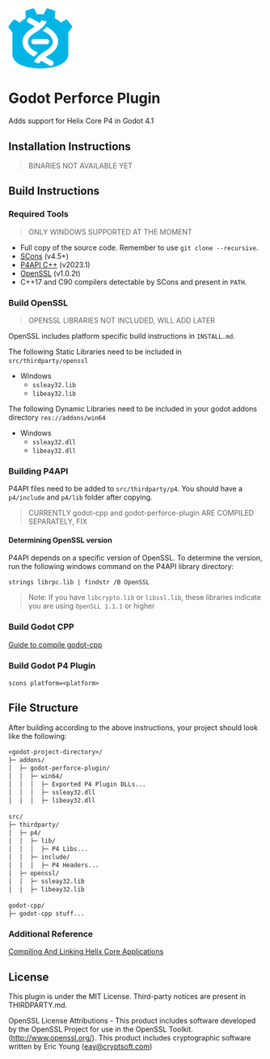 <img src="/godot-p4.png" width="25%" />

# Godot Perforce Plugin
Adds support for Helix Core P4 in Godot 4.1

## Installation Instructions

>BINARIES NOT AVAILABLE YET

## Build Instructions

### Required Tools
>ONLY WINDOWS SUPPORTED AT THE MOMENT
- Full copy of the source code. Remember to use `git clone --recursive`.
- [SCons](https://scons.org/pages/download.html) (v4.5+)
- [P4API C++](https://www.perforce.com/downloads/helix-core-c/c-api) (v2023.1)
- [OpenSSL](https://www.openssl.org/source/old/1.0.2/) (v1.0.2t)
- C++17 and C90 compilers detectable by SCons and present in `PATH`.



### Build OpenSSL
>OPENSSL LIBRARIES NOT INCLUDED, WILL ADD LATER

OpenSSL includes platform specific build instructions in `INSTALL.md`.

The following Static Libraries need to be included in `src/thirdparty/openssl`
- Windows
  - `ssleay32.lib`
  - `libeay32.lib`

The following Dynamic Libraries 
need to be included in your godot addons directory `res://addons/win64`
- Windows
  - `ssleay32.dll`
  - `libeay32.dll`
    



### Building P4API

P4API files need to be added to `src/thirdparty/p4`. You should have a `p4/include` and `p4/lib` folder after copying.

>CURRENTLY godot-cpp and godot-perforce-plugin ARE COMPILED SEPARATELY, FIX

#### Determining OpenSSL version

P4API depends on a specific version of OpenSSL. To determine the version, run the following windows command on the P4API library directory:
```
strings librpc.lib | findstr /B OpenSSL
```

>Note: If you have `libcrypto.lib` or `libssl.lib`, these libraries indicate you are using `OpenSLL 1.1.1` or higher




### Build Godot CPP

[Guide to compile godot-cpp](https://docs.godotengine.org/en/stable/tutorials/scripting/gdextension/gdextension_cpp_example.html)

### Build Godot P4 Plugin

```
scons platform=<platform>
```


## File Structure
After building according to the above instructions, your project should look like the following:

```
<godot-project-directory>/
├─ addons/
│  ├─ godot-perforce-plugin/
│  │  ├─ win64/
│  │  │  ├─ Exported P4 Plugin DLLs...
│  │  │  ├─ ssleay32.dll
│  │  │  ├─ libeay32.dll

src/
├─ thirdparty/
│  ├─ p4/
│  │  ├─ lib/
│  │  │  ├─ P4 Libs...
│  │  ├─ include/
│  │  │  ├─ P4 Headers...
│  ├─ openssl/
│  │  ├─ ssleay32.lib
│  │  ├─ libeay32.lib

godot-cpp/
├─ godot-cpp stuff...
```

### Additional Reference
[Compiling And Linking Helix Core Applications](https://www.perforce.com/manuals/p4api/Content/P4API/client.programming.compiling.html#Compiling_and_linking_Helix_Server_applications)

## License
This plugin is under the MIT License. Third-party notices are present in THIRDPARTY.md.

OpenSSL License Attributions - This product includes software developed by the OpenSSL Project for use in the OpenSSL Toolkit. (http://www.openssl.org/). This product includes cryptographic software written by Eric Young (eay@cryptsoft.com)




 
